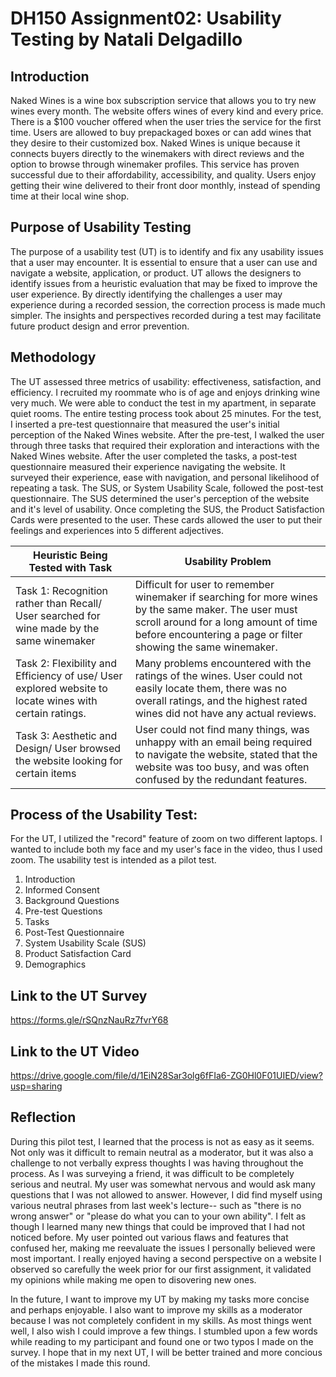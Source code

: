 # DH150 Assignment02: Usability Testing by Natali Delgadillo

## Introduction

Naked Wines is a wine box subscription service that allows you to try new wines every month. The website offers wines of every kind and every price. There is a $100 voucher offered when the user tries the service for the first time. Users are allowed to buy prepackaged boxes or can add wines that they desire to their customized box. Naked Wines is unique because it connects buyers directly to the winemakers with direct reviews and the option to browse through winemaker profiles.
This service has proven successful due to their affordability, accessibility, and quality. Users enjoy getting their wine delivered to their front door monthly, instead of spending time at their local wine shop.

## Purpose of Usability Testing

The purpose of a usability test (UT) is to identify and fix any usability issues that a user may encounter. It is essential to ensure that a user can use and navigate a website, application, or product.
UT allows the designers to identify issues from a heuristic evaluation that may be fixed to improve the user experience. By directly identifying the challenges a user may experience during a recorded session, the correction process is made much simpler. The insights and perspectives recorded during a test may facilitate future product design and error prevention.


## Methodology 

The UT assessed three metrics of usability: effectiveness, satisfaction, and efficiency. I recruited my roommate who is of age and enjoys drinking wine very much. We were able to conduct the test in my apartment, in separate quiet rooms. The entire testing process took about 25 minutes.
For the test, I inserted a pre-test questionnaire that measured the user's initial perception of the Naked Wines website. 
After the pre-test, I walked the user through three tasks that required their exploration and interactions with the Naked Wines website. After the user completed the tasks, a post-test questionnaire measured their experience navigating the website. It surveyed their experience, ease with navigation, and personal likelihood of repeating a task. The SUS, or System Usability Scale, followed the post-test questionnaire.
The SUS determined the user's perception of the website and it's level of usability. Once completing the SUS, the Product Satisfaction Cards were presented to the user. 
These cards allowed the user to put their feelings and experiences into 5 different adjectives.


Heuristic Being Tested with Task | Usability Problem
------------ | -------------
Task 1: Recognition rather than Recall/ User searched for wine made by the same winemaker | Difficult for user to remember winemaker if searching for more wines by the same maker. The user must scroll around for a long amount of time before encountering a page or filter showing the same winemaker.
Task 2: Flexibility and Efficiency of use/ User explored website to locate wines with certain ratings. | Many problems encountered with the ratings of the wines. User could not easily locate them, there was no overall ratings, and the highest rated wines did not have any actual reviews. 
Task 3: Aesthetic and Design/ User browsed the website looking for certain items | User could not find many things, was unhappy with an email being required to navigate the website, stated that the website was too busy, and was often confused by the redundant features.


## Process of the Usability Test:

For the UT, I utilized the "record" feature of zoom on two different laptops. I wanted to include both my face and my user's face in the video, thus I used zoom. 
The usability test is intended as a pilot test.

1. Introduction
2. Informed Consent
3. Background Questions
4. Pre-test Questions
5. Tasks 
6. Post-Test Questionnaire 
7. System Usability Scale (SUS)
8. Product Satisfaction Card
9. Demographics


## Link to the UT Survey

https://forms.gle/rSQnzNauRz7fvrY68

## Link to the UT Video

https://drive.google.com/file/d/1EiN28Sar3olg6fFIa6-ZG0Hl0F01UIED/view?usp=sharing

## Reflection

  During this pilot test, I learned that the process is not as easy as it seems. Not only was it difficult to remain neutral as a moderator, but it was also a challenge to not verbally express thoughts I was having throughout the process.
As I was surveying a friend, it was difficult to be completely serious and neutral. My user was somewhat nervous and would ask many questions that I was not allowed to answer.
However, I did find myself using various neutral phrases from last week's lecture-- such as "there is no wrong answer" or "please do what you can to your own ability".
I felt as though I learned many new things that could be improved that I had not noticed before. My user pointed out various flaws and features that confused her, making me reevaluate the issues I personally believed were most important.
I really enjoyed having a second perspective on a website I observed so carefully the week prior for our first assignment, it validated my opinions while making me open to disovering new ones.

  In the future, I want to improve my UT by making my tasks more concise and perhaps enjoyable. I also want to improve my skills as a moderator because I was not completely confident in my skills. As most things went well, I also wish I could improve a few things. I stumbled upon a few words while reading to my participant and found one or two typos I made on the survey.
  I hope that in my next UT, I will be better trained and more concious of the mistakes I made this round.
